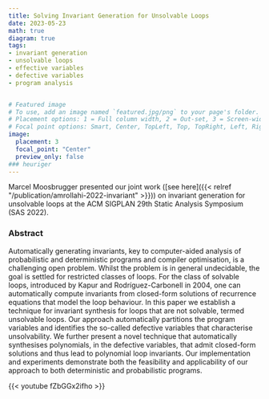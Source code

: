 ```yaml
---
title: Solving Invariant Generation for Unsolvable Loops
date: 2023-05-23
math: true
diagram: true
tags:
- invariant generation
- unsolvable loops
- effective variables
- defective variables
- program analysis


# Featured image
# To use, add an image named `featured.jpg/png` to your page's folder.
# Placement options: 1 = Full column width, 2 = Out-set, 3 = Screen-width
# Focal point options: Smart, Center, TopLeft, Top, TopRight, Left, Right, BottomLeft, Bottom, BottomRight
image:
  placement: 3
  focal_point: "Center"
  preview_only: false
### heuriger
---
```


Marcel Moosbrugger presented our joint work ([see here]({{< relref "/publication/amrollahi-2022-invariant" >}}))
 on invariant generation for unsolvable loops at the ACM SIGPLAN 29th Static Analysis Symposium (SAS 2022).

### Abstract
Automatically generating invariants, key to computer-aided analysis of probabilistic and deterministic programs and compiler optimisation, is a challenging open problem. Whilst the problem is in general undecidable, the goal is settled for restricted classes of loops. For the class of solvable loops, introduced by Kapur and Rodríguez-Carbonell in 2004, one can automatically compute invariants from closed-form solutions of recurrence equations that model the loop behaviour. In this paper we establish a technique for invariant synthesis for loops that are not solvable, termed unsolvable loops. Our approach automatically partitions the program variables and identifies the so-called defective variables that characterise unsolvability. We further present a novel technique that automatically synthesises polynomials, in the defective variables, that admit closed-form solutions and thus lead to polynomial loop invariants. Our implementation and experiments demonstrate both the feasibility and applicability of our approach to both deterministic and probabilistic programs.

{{< youtube fZbGGx2ifho >}}
